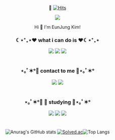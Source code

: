 <div align="center">
  
💟 [![Hits](https://hits.seeyoufarm.com/api/count/incr/badge.svg?url=https%3A%2F%2Fgithub.com%2Feunjung0613&count_bg=%23F0BEBE&title_bg=%23FC8F8F&icon=&icon_color=%23000000&title=hits&edge_flat=false&animation=fadeIn)](https://hits.seeyoufarm.com)

<img src="https://capsule-render.vercel.app/api?type=wave&color=gradient&customColorList=0,5&height=300&section=header&text=EUNJUNG'S GIT&fontSize=50&fontColor=ffffff" />

<p align="center">Hi 👐 I'm EunJung Kim!</p>


<h3 align="center">☾⋆⁺₊⋆❤️ what i can do is ❤️☾⋆⁺₊⋆</h3>
<p align="center"><img src="https://img.shields.io/badge/Python-3776AB?style=flat-square&logo=Python&logoColor=white"/></a>  <img src="https://img.shields.io/badge/JAVA-007396?style=flat-square&logo=JAVA&logoColor=white"/></a>  <img src="https://img.shields.io/badge/HTML-E34F26?style=flat-square&logo=HTML&logoColor=white"/></a></p>



#



<h3 align="center">⋆｡ﾟ✶°🧡 contact to me 🧡⋆｡ﾟ✶°</h3>
<p align="center"><a href="https://coding7281.tistory.com/"><img src="https://img.shields.io/badge/My tech blog-A9BCF5?style=flat-square&logo=GitHub Sponsors&logoColor=white&link=https://coding7281.tistory.com/"/></a>  <a href="mailto:dmswjd7281@gmail.com"><img src="https://img.shields.io/badge/Gmail-D0A9F5?style=flat-square&logo=Gmail&logoColor=white&link=mailto:dmswjd7281@gmail.com"/></a></p>



#



<h3 align="center">⋆｡ﾟ✶°💛 💬 studying 💛⋆｡ﾟ✶°</h3>
<p align="center"><img src="https://img.shields.io/badge/React-61DAFB?style=flat-square&logo=React&logoColor=white"></a> <img src="https://img.shields.io/badge/TypeScript-3178C6?style=flat-square&logo=TypeScript&logoColor=white"/></a> <img src="https://img.shields.io/badge/Vue.js-4FC08D?style=flat-square&logo=Vue.js&logoColor=white"/></p>


#


![Anurag's GitHub stats](https://github-readme-stats.vercel.app/api?username=eunjung0613&theme=material-palenight&show_icons=true) [![Solved.ac](https://mazassumnida.wtf/api/generate_badge?boj=dmswjd7281)](https://solved.ac/dmswjd7281)![Top Langs](https://github-readme-stats.vercel.app/api/top-langs/?username=eunjung0613&layout=compact&theme=gruvbox)

</div>
